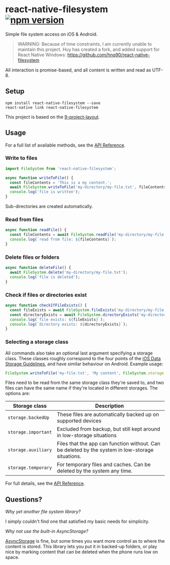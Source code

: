 # react-native-filesystem [![npm version](https://img.shields.io/npm/v/react-native-filesystem.svg?style=flat)](https://www.npmjs.com/package/react-native-filesystem)
Simple file system access on iOS &amp; Android.

> WARNING: Because of time constraints, I am currently unable to maintain this project. Huy has created a fork, and added support for React Native Windows: https://github.com/hnq90/react-native-filesystem

All interaction is promise-based, and all content is 
written and read as UTF-8.

## Setup

    npm install react-native-filesystem --save
    react-native link react-native-filesystem
    
This project is based on the [9-project-layout](https://github.com/benwixen/9-project-layout).

## Usage

For a full list of available methods, see the [API Reference](docs/reference.md).

### Write to files

```javascript
import FileSystem from 'react-native-filesystem';

async function writeToFile() {
  const fileContents = 'This is a my content.';
  await FileSystem.writeToFile('my-directory/my-file.txt', fileContents);
  console.log('file is written');
}
```

Sub-directories are created automatically.

### Read from files

```javascript
async function readFile() {
  const fileContents = await FileSystem.readFile('my-directory/my-file.txt');
  console.log(`read from file: ${fileContents}`);
}
```

### Delete files or folders

```javascript
async function deleteFile() {
  await FileSystem.delete('my-directory/my-file.txt');
  console.log('file is deleted');
}
```

### Check if files or directories exist

```javascript
async function checkIfFileExists() {
  const fileExists = await FileSystem.fileExists('my-directory/my-file.txt');
  const directoryExists = await FileSystem.directoryExists('my-directory/my-file.txt');
  console.log(`file exists: ${fileExists}`);
  console.log(`directory exists: ${directoryExists}`);
}
```

### Selecting a storage class

All commands also take an optional last argument specifying a storage class. 
These classes roughly correspond to the four points of the 
[iOS Data Storage Guidelines](https://developer.apple.com/icloud/documentation/data-storage/index.html), 
and have similar behaviour on Android. Example usage:

```javascript
FileSystem.writeToFile('my-file.txt', 'My content', FileSystem.storage.important);
```

Files need to be read from the same storage class they're saved to, and two files can have the same 
name if they're located in different storages. The options are:

| Storage class | Description |
|---------------|-------------|
| `storage.backedUp` | These files are automatically backed up on supported devices
| `storage.important` | Excluded from backup, but still kept around in low-storage situations
| `storage.auxiliary` | Files that the app can function without. Can be deleted by the system in low-storage situations.
| `storage.temporary` | For temporary files and caches. Can be deleted by the system any time.

For full details, see the [API Reference](docs/reference.md).

## Questions?

*Why yet another file system library?*

I simply couldn't find one that satisfied my basic needs for simplicity.

*Why not use the built-in AsyncStorage?*

[AsyncStorage](https://facebook.github.io/react-native/docs/asyncstorage.html) is fine, but some 
times you want more control as to where the content is stored. This library lets you put it 
in backed-up folders, or play nice by marking content that can be deleted when the 
 phone runs low on space.
